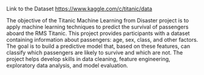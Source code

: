 Link to the Dataset  https://www.kaggle.com/c/titanic/data

The objective of the Titanic Machine Learning from Disaster project is to apply machine learning techniques to predict the survival of passengers aboard the RMS Titanic. This project provides participants with a dataset containing information about passengers: age, sex, class, and other factors. The goal is to build a predictive model that, based on these features, can classify which passengers are likely to survive and which are not.
The project helps develop skills in data cleaning, feature engineering, exploratory data analysis, and model evaluation.

